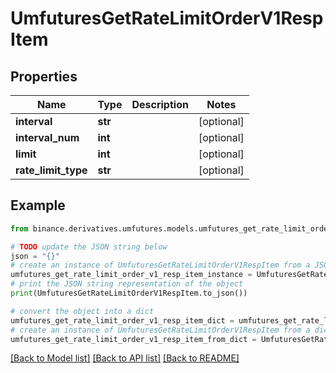 # UmfuturesGetRateLimitOrderV1RespItem


## Properties

Name | Type | Description | Notes
------------ | ------------- | ------------- | -------------
**interval** | **str** |  | [optional] 
**interval_num** | **int** |  | [optional] 
**limit** | **int** |  | [optional] 
**rate_limit_type** | **str** |  | [optional] 

## Example

```python
from binance.derivatives.umfutures.models.umfutures_get_rate_limit_order_v1_resp_item import UmfuturesGetRateLimitOrderV1RespItem

# TODO update the JSON string below
json = "{}"
# create an instance of UmfuturesGetRateLimitOrderV1RespItem from a JSON string
umfutures_get_rate_limit_order_v1_resp_item_instance = UmfuturesGetRateLimitOrderV1RespItem.from_json(json)
# print the JSON string representation of the object
print(UmfuturesGetRateLimitOrderV1RespItem.to_json())

# convert the object into a dict
umfutures_get_rate_limit_order_v1_resp_item_dict = umfutures_get_rate_limit_order_v1_resp_item_instance.to_dict()
# create an instance of UmfuturesGetRateLimitOrderV1RespItem from a dict
umfutures_get_rate_limit_order_v1_resp_item_from_dict = UmfuturesGetRateLimitOrderV1RespItem.from_dict(umfutures_get_rate_limit_order_v1_resp_item_dict)
```
[[Back to Model list]](../README.md#documentation-for-models) [[Back to API list]](../README.md#documentation-for-api-endpoints) [[Back to README]](../README.md)


